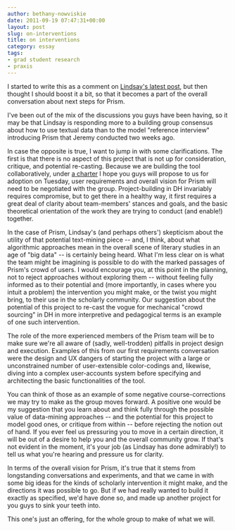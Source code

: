 ```yaml
---
author: bethany-nowviskie
date: 2011-09-19 07:47:31+00:00
layout: post
slug: on-interventions
title: on interventions
category: essay
tags:
- grad student research
- praxis
---
```


I started to write this as a comment on [Lindsay's latest post](https://scholarslab.org/praxis-program/imagining-end-users-for-requirements-gathering/), but then thought I should boost it a bit, so that it becomes a part of the overall conversation about next steps for Prism.

I've been out of the mix of the discussions you guys have been having, so it may be that Lindsay is responding more to a building group consensus about how to use textual data than to the model "reference interview" introducing Prism that Jeremy conducted two weeks ago. 

In case the opposite is true, I want to jump in with some clarifications. The first is that there is no aspect of this project that is not up for consideration, critique, and potential re-casting.  Because we are building the tool collaboratively, under [a charter](https://praxis.scholarslab.org/topics/toward-a-project-charter/) I hope you guys will propose to us for adoption on Tuesday, user requirements and overall vision for Prism will need to be negotiated with the group. Project-building in DH invariably requires compromise, but to get there in a healthy way, it first requires a great deal of clarity about team-members' stances and goals, and the basic theoretical orientation of the work they are trying to conduct (and enable!) together. 

In the case of Prism, Lindsay's (and perhaps others') skepticism about the utility of that potential text-mining piece -- and, I think, about what algorithmic approaches mean in the overall scene of literary studies in an age of "big data" -- is certainly being heard. What I'm less clear on is what the team might be imagining is possible to do with the marked passages of Prism's crowd of users. I would encourage you, at this point in the planning, not to reject approaches without exploring them -- without feeling fully informed as to their potential and (more importantly, in cases where you intuit a problem) the intervention you might make, or the twist you might bring, to their use in the scholarly community. Our suggestion about the potential of this project to re-cast the vogue for mechanical "crowd sourcing" in DH in more interpretive and pedagogical terms is an example of one such intervention.

The role of the more experienced members of the Prism team will be to make sure we're all aware of (sadly, well-trodden) pitfalls in project design and execution. Examples of this from our first requirements conversation were the design and UX dangers of starting the project with a large or unconstrained number of user-extensible color-codings and, likewise, diving into a complex user-accounts system before specifying and architecting the basic functionalities of the tool. 

You can think of those as an example of some negative course-corrections we may try to make as the group moves forward. A positive one would be my suggestion that you learn about and think fully through the possible value of data-mining approaches -- and the potential for this project to model good ones, or critique from within -- before rejecting the notion out of hand. If you ever feel us pressuring you to move in a certain direction, it will be out of a desire to help you and the overall community grow. If that's not evident in the moment, it's your job (as Lindsay has done admirably!) to tell us what you're hearing and pressure us for clarity.

In terms of the overall vision for Prism, it's true that it stems from longstanding conversations and experiments, and that we came in with some big ideas for the kinds of scholarly intervention it might make, and the directions it was possible to go. But if we had really wanted to build it exactly as specified, we'd have done so, and made up another project for you guys to sink your teeth into.  

This one's just an offering, for the whole group to make of what we will.
